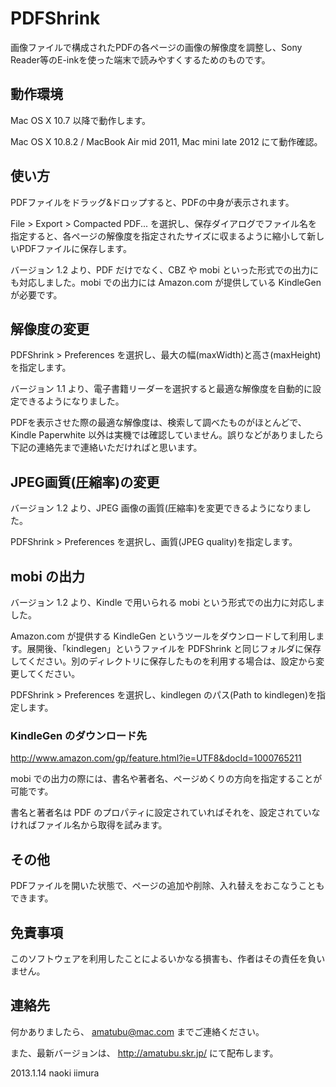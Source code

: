 PDFShrink
=========

 画像ファイルで構成されたPDFの各ページの画像の解像度を調整し、Sony Reader等のE-inkを使った端末で読みやすくするためのものです。

動作環境
--------

 Mac OS X 10.7 以降で動作します。

 Mac OS X 10.8.2 / MacBook Air mid 2011, Mac mini late 2012 にて動作確認。

使い方
------

 PDFファイルをドラッグ&ドロップすると、PDFの中身が表示されます。

 File > Export > Compacted PDF... を選択し、保存ダイアログでファイル名を指定すると、各ページの解像度を指定されたサイズに収まるように縮小して新しいPDFファイルに保存します。

 バージョン 1.2 より、PDF だけでなく、CBZ や mobi といった形式での出力にも対応しました。mobi での出力には Amazon.com が提供している KindleGen が必要です。

解像度の変更
------------

 PDFShrink > Preferences を選択し、最大の幅(maxWidth)と高さ(maxHeight)を指定します。

 バージョン 1.1 より、電子書籍リーダーを選択すると最適な解像度を自動的に設定できるようになりました。

 PDFを表示させた際の最適な解像度は、検索して調べたものがほとんどで、Kindle Paperwhite 以外は実機では確認していません。誤りなどがありましたら下記の連絡先まで連絡いただければと思います。

JPEG画質(圧縮率)の変更
----------------------

 バージョン 1.2 より、JPEG 画像の画質(圧縮率)を変更できるようになりました。
 
 PDFShrink > Preferences を選択し、画質(JPEG quality)を指定します。

mobi の出力
-----------

 バージョン 1.2 より、Kindle で用いられる mobi という形式での出力に対応しました。
 
 Amazon.com が提供する KindleGen というツールをダウンロードして利用します。展開後、「kindlegen」というファイルを PDFShrink と同じフォルダに保存してください。別のディレクトリに保存したものを利用する場合は、設定から変更してください。
 
 PDFShrink > Preferences を選択し、kindlegen のパス(Path to kindlegen)を指定します。

### KindleGen のダウンロード先
 
 http://www.amazon.com/gp/feature.html?ie=UTF8&docId=1000765211

 mobi での出力の際には、書名や著者名、ページめくりの方向を指定することが可能です。

 書名と著者名は PDF のプロパティに設定されていればそれを、設定されていなければファイル名から取得を試みます。

その他
------

 PDFファイルを開いた状態で、ページの追加や削除、入れ替えをおこなうこともできます。

免責事項
--------

 このソフトウェアを利用したことによるいかなる損害も、作者はその責任を負いません。

連絡先
------

 何かありましたら、 amatubu@mac.com までご連絡ください。
 
 また、最新バージョンは、
 http://amatubu.skr.jp/
 にて配布します。


2013.1.14 naoki iimura
